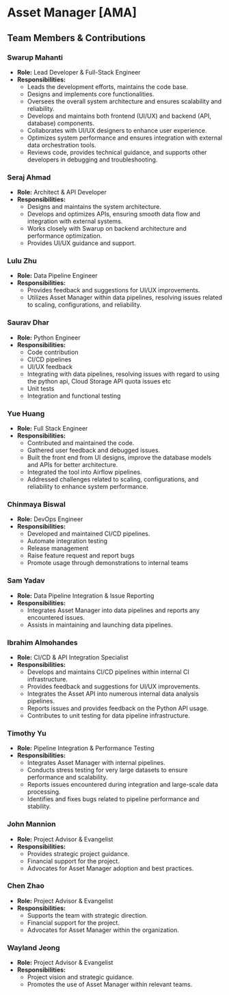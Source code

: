# **Asset Manager [AMA]**

## **Team Members & Contributions**  

### **Swarup Mahanti**  
- **Role:** Lead Developer & Full-Stack Engineer  
- **Responsibilities:**  
  - Leads the development efforts, maintains the code base.  
  - Designs and implements core functionalities.  
  - Oversees the overall system architecture and ensures scalability and reliability.  
  - Develops and maintains both frontend (UI/UX) and backend (API, database) components.  
  - Collaborates with UI/UX designers to enhance user experience.  
  - Optimizes system performance and ensures integration with external data orchestration tools.  
  - Reviews code, provides technical guidance, and supports other developers in debugging and troubleshooting.  

### **Seraj Ahmad**  
- **Role:** Architect & API Developer  
- **Responsibilities:**  
  - Designs and maintains the system architecture.  
  - Develops and optimizes APIs, ensuring smooth data flow and integration with external systems.  
  - Works closely with Swarup on backend architecture and performance optimization.  
  - Provides UI/UX guidance and support.

### **Lulu Zhu**  
- **Role:** Data Pipeline Engineer  
- **Responsibilities:**  
  - Provides feedback and suggestions for UI/UX improvements.  
  - Utilizes Asset Manager within data pipelines, resolving issues related to scaling, configurations, and reliability.   

### **Saurav Dhar**
- **Role:** Python Engineer  
- **Responsibilities:**  
  - Code contribution
  - CI/CD pipelines
  - UI/UX feedback
  - Integrating with data pipelines, resolving issues with regard to using the python api, Cloud Storage API quota issues etc
  - Unit tests
  - Integration and functional testing

### **Yue Huang**
- **Role:** Full Stack Engineer
- **Responsibilities:**
  - Contributed and maintained the code.
  - Gathered user feedback and debugged issues.
  - Built the front end from UI designs, improve the database models and APIs for better architecture.
  - Integrated the tool into Airflow pipelines.
  - Addressed challenges related to scaling, configurations, and reliability to enhance system performance.

### **Chinmaya Biswal**
- **Role:** DevOps Engineer
- **Responsibilities:**
  - Developed and maintained CI/CD pipelines.
  - Automate integration testing 
  - Release management 
  - Raise feature request and report bugs 
  - Promote usage through demonstrations to internal teams

### **Sam Yadav**  
- **Role:** Data Pipeline Integration & Issue Reporting  
- **Responsibilities:**  
  - Integrates Asset Manager into data pipelines and reports any encountered issues.  
  - Assists in maintaining and launching data pipelines.  

### **Ibrahim Almohandes**  
- **Role:** CI/CD & API Integration Specialist  
- **Responsibilities:**  
  - Develops and maintains CI/CD pipelines within internal CI infrastructure.  
  - Provides feedback and suggestions for UI/UX improvements.  
  - Integrates the Asset API into numerous internal data analysis pipelines.  
  - Reports issues and provides feedback on the Python API usage.  
  - Contributes to unit testing for data pipeline infrastructure.  

### **Timothy Yu**  
- **Role:** Pipeline Integration & Performance Testing  
- **Responsibilities:**  
  - Integrates Asset Manager with internal pipelines.  
  - Conducts stress testing for very large datasets to ensure performance and scalability.  
  - Reports issues encountered during integration and large-scale data processing.  
  - Identifies and fixes bugs related to pipeline performance and stability.  


### **John Mannion**  
- **Role:** Project Advisor & Evangelist  
- **Responsibilities:**  
  - Provides strategic project guidance.
  - Financial support for the project.
  - Advocates for Asset Manager adoption and best practices.  

### **Chen Zhao**  
- **Role:** Project Advisor & Evangelist  
- **Responsibilities:**  
  - Supports the team with strategic direction.
  - Financial support for the project.
  - Advocates for Asset Manager within the organization.

### **Wayland Jeong**  
- **Role:** Project Advisor & Evangelist  
- **Responsibilities:**  
  - Project vision and strategic guidance. 
  - Promotes the use of Asset Manager within relevant teams.
